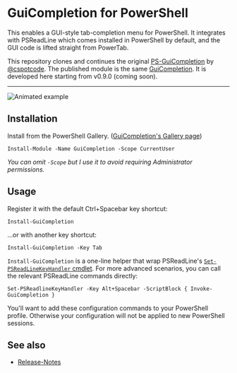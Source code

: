 # GuiCompletion for PowerShell
<!-- Remember that description section must render correctly as plain text because it's copy-pasted into the module manifest. -->
<!--BEGIN DESCRIPTION-->
This enables a GUI-style tab-completion menu for PowerShell.  It integrates with PSReadLine which comes installed in PowerShell by default, and the GUI code is lifted straight from PowerTab.
<!--END DESCRIPTION-->

This repository clones and continues the original [PS-GuiCompletion](https://github.com/cspotcode/PS-GuiCompletion) by [@cspotcode](https://github.com/cspotcode).
The published module is the same [GuiCompletion](https://www.powershellgallery.com/packages/GuiCompletion).
It is developed here starting from v0.9.0 (coming soon).

***

<!-- TODO add screenshot -->
![Animated example](docs/example.gif)

## Installation

Install from the PowerShell Gallery. ([GuiCompletion's Gallery page](https://www.powershellgallery.com/packages/GuiCompletion))

    Install-Module -Name GuiCompletion -Scope CurrentUser

*You can omit `-Scope` but I use it to avoid requiring Administrator permissions.*

## Usage

Register it with the default Ctrl+Spacebar key shortcut:

    Install-GuiCompletion

...or with another key shortcut:

    Install-GuiCompletion -Key Tab

`Install-GuiCompletion` is a one-line helper that wrap PSReadLine's [`Set-PSReadLineKeyHandler` cmdlet](https://github.com/lzybkr/PSReadLine#usage).  For more advanced scenarios, you can call the relevant PSReadLine commands directly:

    Set-PSReadlineKeyHandler -Key Alt+Spacebar -ScriptBlock { Invoke-GuiCompletion }

You'll want to add these configuration commands to your PowerShell profile.  Otherwise your configuration will not be applied to new PowerShell sessions.

## See also

- [Release-Notes](https://github.com/nightroman/PS-GuiCompletion/Release-Notes.md)
